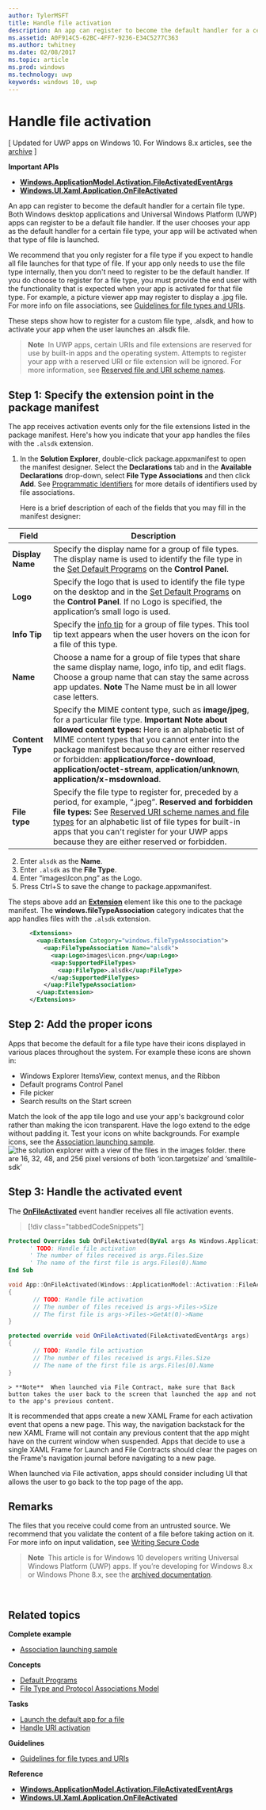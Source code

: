 ---author: TylerMSFTtitle: Handle file activationdescription: An app can register to become the default handler for a certain file type.ms.assetid: A0F914C5-62BC-4FF7-9236-E34C5277C363ms.author: twhitneyms.date: 02/08/2017ms.topic: articlems.prod: windowsms.technology: uwpkeywords: windows 10, uwp---# Handle file activation\[ Updated for UWP apps on Windows 10. For Windows 8.x articles, see the [archive](http://go.microsoft.com/fwlink/p/?linkid=619132) \]**Important APIs**-   [**Windows.ApplicationModel.Activation.FileActivatedEventArgs**](https://msdn.microsoft.com/library/windows/apps/br224716)-   [**Windows.UI.Xaml.Application.OnFileActivated**](https://msdn.microsoft.com/library/windows/apps/br242331)An app can register to become the default handler for a certain file type. Both Windows desktop applications and Universal Windows Platform (UWP) apps can register to be a default file handler. If the user chooses your app as the default handler for a certain file type, your app will be activated when that type of file is launched.We recommend that you only register for a file type if you expect to handle all file launches for that type of file. If your app only needs to use the file type internally, then you don't need to register to be the default handler. If you do choose to register for a file type, you must provide the end user with the functionality that is expected when your app is activated for that file type. For example, a picture viewer app may register to display a .jpg file. For more info on file associations, see [Guidelines for file types and URIs](https://msdn.microsoft.com/library/windows/apps/hh700321).These steps show how to register for a custom file type, .alsdk, and how to activate your app when the user launches an .alsdk file.> **Note**  In UWP apps, certain URIs and file extensions are reserved for use by built-in apps and the operating system. Attempts to register your app with a reserved URI or file extension will be ignored. For more information, see [Reserved file and URI scheme names](reserved-uri-scheme-names.md).## Step 1: Specify the extension point in the package manifestThe app receives activation events only for the file extensions listed in the package manifest. Here's how you indicate that your app handles the files with the `.alsdk` extension.1.  In the **Solution Explorer**, double-click package.appxmanifest to open the manifest designer. Select the **Declarations** tab and in the **Available Declarations** drop-down, select **File Type Associations** and then click **Add**. See [Programmatic Identifiers](https://msdn.microsoft.com/library/windows/desktop/cc144152) for more details of identifiers used by file associations.    Here is a brief description of each of the fields that you may fill in the manifest designer:| Field | Description ||------------------|----------------------------------------------------------------------------------------------------------------------------------------------------------------------------------------------------------------------------------------------------------------------------------------------------------------------------------------------------------------------------------------------------------|| **Display Name** | Specify the display name for a group of file types. The display name is used to identify the file type in the [Set Default Programs](https://msdn.microsoft.com/library/windows/desktop/cc144154) on the **Control Panel**. || **Logo** | Specify the logo that is used to identify the file type on the desktop and in the [Set Default Programs](https://msdn.microsoft.com/library/windows/desktop/cc144154) on the **Control Panel**. If no Logo is specified, the application’s small logo is used. || **Info Tip** | Specify the [info tip](https://msdn.microsoft.com/library/windows/desktop/cc144152) for a group of file types. This tool tip text appears when the user hovers on the icon for a file of this type. || **Name** | Choose a name for a group of file types that share the same display name, logo, info tip, and edit flags. Choose a group name that can stay the same across app updates. **Note**  The Name must be in all lower case letters. || **Content Type** | Specify the MIME content type, such as **image/jpeg**, for a particular file type. **Important Note about allowed content types:** Here is an alphabetic list of MIME content types that you cannot enter into the package manifest because they are either reserved or forbidden: **application/force-download**, **application/octet-stream**, **application/unknown**, **application/x-msdownload**. || **File type** | Specify the file type to register for, preceded by a period, for example, “.jpeg”. **Reserved and forbidden file types:** See [Reserved URI scheme names and file types](reserved-uri-scheme-names.md) for an alphabetic list of file types for built-in apps that you can't register for your UWP apps because they are either reserved or forbidden. |2.  Enter `alsdk` as the **Name**.3.  Enter `.alsdk` as the **File Type**.4.  Enter “images\\Icon.png” as the Logo.5.  Press Ctrl+S to save the change to package.appxmanifest.The steps above add an [**Extension**](https://msdn.microsoft.com/library/windows/apps/br211400) element like this one to the package manifest. The **windows.fileTypeAssociation** category indicates that the app handles files with the `.alsdk` extension.```xml      <Extensions>        <uap:Extension Category="windows.fileTypeAssociation">          <uap:FileTypeAssociation Name="alsdk">            <uap:Logo>images\icon.png</uap:Logo>            <uap:SupportedFileTypes>              <uap:FileType>.alsdk</uap:FileType>            </uap:SupportedFileTypes>          </uap:FileTypeAssociation>        </uap:Extension>      </Extensions>```## Step 2: Add the proper iconsApps that become the default for a file type have their icons displayed in various places throughout the system. For example these icons are shown in:-   Windows Explorer ItemsView, context menus, and the Ribbon-   Default programs Control Panel-   File picker-   Search results on the Start screenMatch the look of the app tile logo and use your app's background color rather than making the icon transparent. Have the logo extend to the edge without padding it. Test your icons on white backgrounds. For example icons, see the [Association launching sample](http://go.microsoft.com/fwlink/p/?LinkID=620490).![the solution explorer with a view of the files in the images folder. there are 16, 32, 48, and 256 pixel versions of both ‘icon.targetsize’ and ‘smalltile-sdk’](images/seviewofimages.png)## Step 3: Handle the activated eventThe [**OnFileActivated**](https://msdn.microsoft.com/library/windows/apps/br242331) event handler receives all file activation events.> [!div class="tabbedCodeSnippets"]```vbProtected Overrides Sub OnFileActivated(ByVal args As Windows.ApplicationModel.Activation.FileActivatedEventArgs)      ' TODO: Handle file activation      ' The number of files received is args.Files.Size      ' The name of the first file is args.Files(0).NameEnd Sub``````cppvoid App::OnFileActivated(Windows::ApplicationModel::Activation::FileActivatedEventArgs^ args){       // TODO: Handle file activation       // The number of files received is args->Files->Size       // The first file is args->Files->GetAt(0)->Name}``````csprotected override void OnFileActivated(FileActivatedEventArgs args){       // TODO: Handle file activation       // The number of files received is args.Files.Size       // The name of the first file is args.Files[0].Name}```    > **Note**  When launched via File Contract, make sure that Back button takes the user back to the screen that launched the app and not to the app's previous content.It is recommended that apps create a new XAML Frame for each activation event that opens a new page. This way, the navigation backstack for the new XAML Frame will not contain any previous content that the app might have on the current window when suspended. Apps that decide to use a single XAML Frame for Launch and File Contracts should clear the pages on the Frame's navigation journal before navigating to a new page.When launched via File activation, apps should consider including UI that allows the user to go back to the top page of the app.## RemarksThe files that you receive could come from an untrusted source. We recommend that you validate the content of a file before taking action on it. For more info on input validation, see [Writing Secure Code](http://go.microsoft.com/fwlink/p/?LinkID=142053)> **Note**  This article is for Windows 10 developers writing Universal Windows Platform (UWP) apps. If you’re developing for Windows 8.x or Windows Phone 8.x, see the [archived documentation](http://go.microsoft.com/fwlink/p/?linkid=619132). ## Related topics**Complete example*** [Association launching sample](http://go.microsoft.com/fwlink/p/?LinkID=231484)**Concepts*** [Default Programs](https://msdn.microsoft.com/library/windows/desktop/cc144154)* [File Type and Protocol Associations Model](https://msdn.microsoft.com/library/windows/desktop/hh848047)**Tasks*** [Launch the default app for a file](launch-the-default-app-for-a-file.md)* [Handle URI activation](handle-uri-activation.md)**Guidelines*** [Guidelines for file types and URIs](https://msdn.microsoft.com/library/windows/apps/hh700321)**Reference*** [**Windows.ApplicationModel.Activation.FileActivatedEventArgs**](https://msdn.microsoft.com/library/windows/apps/br224716)* [**Windows.UI.Xaml.Application.OnFileActivated**](https://msdn.microsoft.com/library/windows/apps/br242331)  